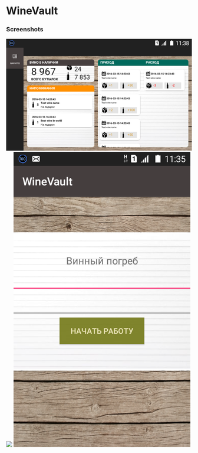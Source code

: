 # WineVault
### Screenshots
<img src="https://github.com/SergeyBurlaka/WineVault/blob/master/img/Screenshot_2016-10-22-11-38-52.png" >

<img src="https://github.com/SergeyBurlaka/WineVault/blob/master/img/2016-10-22%2007_11_25-Manymo%20–%20Yandex.jpg" >

<img src="https://github.com/SergeyBurlaka/WineVault/blob/master/img/Screenshot_2016-10-22-11-35-12.png" >
